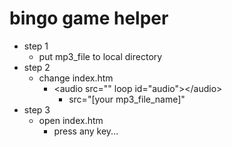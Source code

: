 # bingo game helper

- step 1
    - put mp3_file to local directory
- step 2
    - change index.htm
        - &lt;audio src="" loop id="audio"&gt;&lt;/audio&gt;
            - src="[your mp3_file_name]"
- step 3
    - open index.htm
        - press any key...
